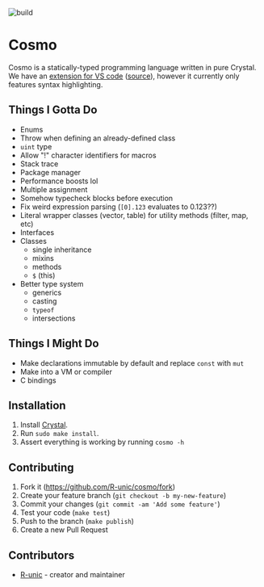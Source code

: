 ![build](https://github.com/R-unic/cosmo/actions/workflows/crystal.yml/badge.svg)
# Cosmo

Cosmo is a statically-typed programming language written in pure Crystal.<br>
We have an [extension for VS code](https://marketplace.visualstudio.com/items?itemName=cosmo.vscode-cosmo) ([source](https://github.com/R-unic/vscode-cosmo)), however it currently only features syntax highlighting.

## Things I Gotta Do

- Enums
- Throw when defining an already-defined class
- `uint` type
- Allow "!" character identifiers for macros
- Stack trace
- Package manager
- Performance boosts lol
- Multiple assignment
- Somehow typecheck blocks before execution
- Fix weird expression parsing (`[0].123` evaluates to 0.123??)
- Literal wrapper classes (vector, table) for utility methods (filter, map, etc)
- Interfaces
- Classes
  * single inheritance
  * mixins
  * methods
  * `$` (this)
- Better type system
  * generics
  * casting
  * `typeof`
  * intersections

## Things I Might Do

- Make declarations immutable by default and replace `const` with `mut`
- Make into a VM or compiler
- C bindings

## Installation

1. Install [Crystal](https://crystal-lang.org/install/).
2. Run `sudo make install`.
3. Assert everything is working by running `cosmo -h`

## Contributing

1. Fork it (<https://github.com/R-unic/cosmo/fork>)
2. Create your feature branch (`git checkout -b my-new-feature`)
3. Commit your changes (`git commit -am 'Add some feature'`)
4. Test your code (`make test`)
5. Push to the branch (`make publish`)
6. Create a new Pull Request

## Contributors

- [R-unic](https://github.com/R-unic) - creator and maintainer
